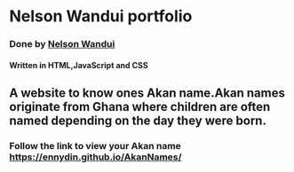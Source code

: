 # Nelson Wandui portfolio
### Done by [Nelson Wandui](https://github.com/EnnyDin)
#### Written in HTML,JavaScript and CSS 
## A website to know ones Akan name.Akan names originate from Ghana where  children are often named depending on the day they were born.
### Follow the link to view your Akan name https://ennydin.github.io/AkanNames/
